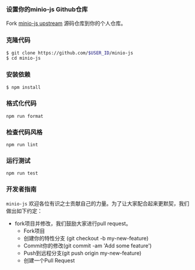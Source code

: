 ### 设置你的minio-js Github仓库
Fork [minio-js upstream](https://github.com/minio/minio-js/fork) 源码仓库到你的个人仓库。

### 克隆代码

```bash
$ git clone https://github.com/$USER_ID/minio-js
$ cd minio-js
```

### 安装依赖

```bash
$ npm install
```

### 格式化代码

```shell
npm run format
```

### 检查代码风格

```shell
npm run lint
```

### 运行测试

```shell
npm run test
```

###  开发者指南

``minio-js`` 欢迎各位有识之士贡献自己的力量。为了让大家配合起来更默契，我们做出如下约定：

* fork项目并修改，我们鼓励大家进行pull request。
    - Fork项目
    - 创建你的特性分支 (git checkout -b my-new-feature)
    - Commit你的修改(git commit -am 'Add some feature')
    - Push到远程分支(git push origin my-new-feature)
    - 创建一个Pull Request

